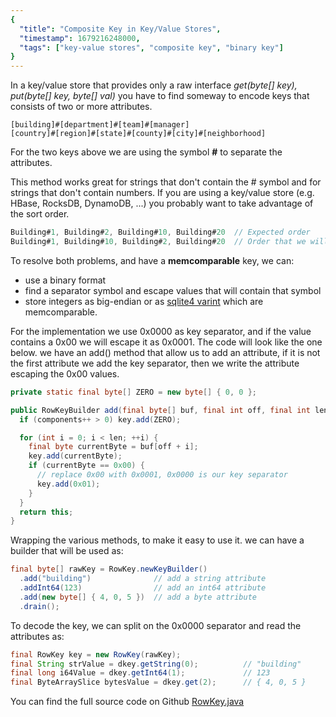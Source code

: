 ```yaml
---
{
  "title": "Composite Key in Key/Value Stores",
  "timestamp": 1679216248000,
  "tags": ["key-value stores", "composite key", "binary key"]
}
---
```


In a key/value store that provides only a raw interface _get(byte[] key), put(byte[] key, byte[] val)_
you have to find someway to encode keys that consists of two or more attributes.

```
[building]#[department]#[team]#[manager]
[country]#[region]#[state]#[county]#[city]#[neighborhood]
```

For the two keys above we are using the symbol **#** to separate the attributes.

This method works great for strings that don't contain the # symbol and for strings that don't contain numbers.
If you are using a key/value store (e.g. HBase, RocksDB, DynamoDB, ...) you probably want to take advantage of the sort order.

```java
Building#1, Building#2, Building#10, Building#20  // Expected order
Building#1, Building#10, Building#2, Building#20  // Order that we will get using strings
```

To resolve both problems, and have a **memcomparable** key, we can:
 * use a binary format
 * find a separator symbol and escape values that will contain that symbol
 * store integers as big-endian or as [sqlite4 varint](https://sqlite.org/src4/doc/trunk/www/varint.wiki) which are memcomparable.

For the implementation we use 0x0000 as key separator, and if the value contains a 0x00 we will escape it as 0x0001. The code will look like the one below. we have an add() method that allow us to add an attribute, if it is not the first attribute we add the key separator, then we write the attribute escaping the 0x00 values.
```java
private static final byte[] ZERO = new byte[] { 0, 0 };

public RowKeyBuilder add(final byte[] buf, final int off, final int len) {
  if (components++ > 0) key.add(ZERO);

  for (int i = 0; i < len; ++i) {
    final byte currentByte = buf[off + i];
    key.add(currentByte);
    if (currentByte == 0x00) {
      // replace 0x00 with 0x0001, 0x0000 is our key separator
      key.add(0x01);
    }
  }
  return this;
}
```

Wrapping the various methods, to make it easy to use it. we can have a builder that will be used as:
```java
final byte[] rawKey = RowKey.newKeyBuilder()
  .add("building")              // add a string attribute
  .addInt64(123)                // add an int64 attribute
  .add(new byte[] { 4, 0, 5 })  // add a byte attribute
  .drain();
```

To decode the key, we can split on the 0x0000 separator and read the attributes as:
```java
final RowKey key = new RowKey(rawKey);
final String strValue = dkey.getString(0);          // "building"
final long i64Value = dkey.getInt64(1);             // 123
final ByteArraySlice bytesValue = dkey.get(2);      // { 4, 0, 5 }
```

You can find the full source code on Github [RowKey.java](https://github.com/matteobertozzi/dnaco-java/blob/main/dnaco-core/src/main/java/tech/dnaco/bytes/encoding/RowKey.java)

